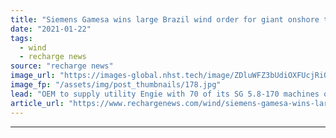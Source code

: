 ```yaml
---
title: "Siemens Gamesa wins large Brazil wind order for giant onshore turbines"
date: "2021-01-22"
tags: 
  - wind
  - recharge news
source: "recharge news"
image_url: "https://images-global.nhst.tech/image/ZDluWFZ3bUdiOXFUcjRiQnRqc2kvRkc1Ujg2SzBrUGg4NGFScjAvZllUOD0=/nhst/binary/3a98e5f5a1bf072f946d0d0e2142f7b8"
image_fp: "/assets/img/post_thumbnails/178.jpg"
lead: "OEM to supply utility Engie with 70 of its SG 5.8-170 machines operating in a 6.2MW mode for 434MW project in Rio Grande do Norte State"
article_url: "https://www.rechargenews.com/wind/siemens-gamesa-wins-large-brazil-wind-order-for-giant-onshore-turbines/2-1-950154"
---
```


---
